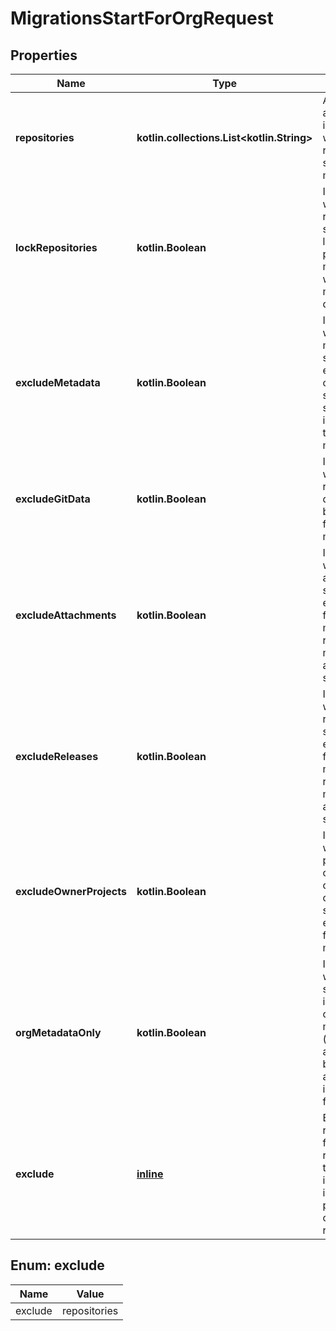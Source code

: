 
# MigrationsStartForOrgRequest

## Properties
Name | Type | Description | Notes
------------ | ------------- | ------------- | -------------
**repositories** | **kotlin.collections.List&lt;kotlin.String&gt;** | A list of arrays indicating which repositories should be migrated. | 
**lockRepositories** | **kotlin.Boolean** | Indicates whether repositories should be locked (to prevent manipulation) while migrating data. |  [optional]
**excludeMetadata** | **kotlin.Boolean** | Indicates whether metadata should be excluded and only git source should be included for the migration. |  [optional]
**excludeGitData** | **kotlin.Boolean** | Indicates whether the repository git data should be excluded from the migration. |  [optional]
**excludeAttachments** | **kotlin.Boolean** | Indicates whether attachments should be excluded from the migration (to reduce migration archive file size). |  [optional]
**excludeReleases** | **kotlin.Boolean** | Indicates whether releases should be excluded from the migration (to reduce migration archive file size). |  [optional]
**excludeOwnerProjects** | **kotlin.Boolean** | Indicates whether projects owned by the organization or users should be excluded. from the migration. |  [optional]
**orgMetadataOnly** | **kotlin.Boolean** | Indicates whether this should only include organization metadata (repositories array should be empty and will ignore other flags). |  [optional]
**exclude** | [**inline**](#kotlin.collections.List&lt;Exclude&gt;) | Exclude related items from being returned in the response in order to improve performance of the request. |  [optional]


<a id="kotlin.collections.List<Exclude>"></a>
## Enum: exclude
Name | Value
---- | -----
exclude | repositories



